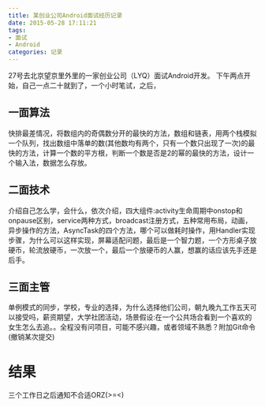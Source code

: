 ```yaml
---
title: 某创业公司Android面试经历记录
date: 2015-05-28 17:11:21
tags: 
- 面试
- Android
categories: 记录
---
```


27号去北京望京里外里的一家创业公司（LYQ）面试Android开发。
下午两点开始，自己一点二十就到了，一个小时笔试，之后，

## 一面算法
快排最差情况，将数组内的奇偶数分开的最快的方法，数组和链表，用两个栈模拟一个队列，找出数组中落单的数(其他数均有两个，只有一个数只出现了一次)的最快的方法，计算一个数的平方根，判断一个数是否是2的幂的最快的方法，设计一个输入法，数据怎么存放。
## 二面技术
介绍自己怎么学，会什么，依次介绍，四大组件:activity生命周期中onstop和onpause区别，service两种方式，broadcast注册方式，五种常用布局，动画，异步操作的方法，AsyncTask的四个方法，哪个可以做耗时操作，用Handler实现步骤，为什么可以这样实现，屏幕适配问题，最后是一个智力题，一个方形桌子放硬币，轮流放硬币，一次放一个，最后一个放硬币的人赢，想赢的话应该先手还是后手。
## 三面主管
单例模式的同步，学校，专业的选择，为什么选择他们公司，朝九晚九工作五天可以接受吗，薪资期望，大学社团活动，场景假设:在一个公共场合看到一个喜欢的女生怎么去追。。全程没有问项目，可能不感兴趣，或者领域不熟悉？附加Git命令(撤销某次提交)

# 结果
三个工作日之后通知不合适ORZ(>=<)